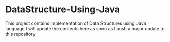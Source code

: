 # DataStructure-Using-Java
This project contains implementation of Data Structures using Java language
I will update the contents here as soon as I push a major update to this repository.
